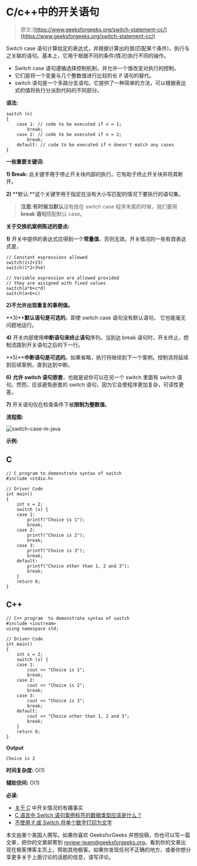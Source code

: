 # C/c++中的开关语句

> 原文:[https://www.geeksforgeeks.org/switch-statement-cc/](https://www.geeksforgeeks.org/switch-statement-cc/)

Switch case 语句计算给定的表达式，并根据计算出的值(匹配某个条件)，执行与之关联的语句。基本上，它用于根据不同的条件(情况)执行不同的操作。

*   Switch case 语句遵循选择控制机制，并允许一个值改变对执行的控制。
*   它们是将一个变量与几个整数值进行比较的长 if 语句的替代。
*   switch 语句是一个多路分支语句。它提供了一种简单的方法，可以根据表达式的值将执行分派到代码的不同部分。

**语法:**

```
switch (n)
{
    case 1: // code to be executed if n = 1;
        break;
    case 2: // code to be executed if n = 2;
        break;
    default: // code to be executed if n doesn't match any cases
}
```

**一些重要关键词:**

**1) Break:** 此关键字用于停止开关块内部的执行。它有助于终止开关块并将其断开。

**2)** **默认:**这个关键字用于指定在没有大小写匹配的情况下要执行的语句集。

> **注意:**有时候当**默认**没有放在 switch case 程序末尾的时候，我们要用 **break 语句**搭配默认 case。

**关于交换机案例陈述的要点:**

**1)** 开关中提供的表达式应得到一个**常量值**，否则无效。开关情况的一些有效表达式是，

```
// Constant expressions allowed
switch(1+2+23)
switch(1*2+3%4)

// Variable expression are allowed provided
// they are assigned with fixed values
switch(a*b+c*d)
switch(a+b+c)
```

**2)不允许出现重复的事例值。**

**3)****默认语句是可选的**。即使 switch case 语句没有默认语句，
它也能毫无问题地运行。

**4)** 开关内部使用**中断语句来终止语句**序列。当到达 break 语句时，开关终止，控制流跳到开关语句之后的下一行。

**5)****中断语句是可选的**。如果省略，执行将继续到下一个案例。控制流将延续到后续案例，直到达到中断。

**6)** **允许 switch 语句嵌套**，也就是说你可以在另一个 switch 里面有 switch 语句。然而，应该避免嵌套的 switch 语句，因为它会使程序更加复杂，可读性更差。

**7)** 开关语句仅在检查条件下被**限制为整数值**。

**流程图:**

![switch-case-in-java](img/b3ac657711032acba364c8f60f2531f9.png)

**示例:**

## C

```
// C program to demonstrate syntax of switch
#include <stdio.h>

// Driver Code
int main()
{
    int x = 2;
    switch (x) {
    case 1:
        printf("Choice is 1");
        break;
    case 2:
        printf("Choice is 2");
        break;
    case 3:
        printf("Choice is 3");
        break;
    default:
        printf("Choice other than 1, 2 and 3");
        break;
    }
    return 0;
}
```

## C++

```
// C++ program  to demonstrate syntax of switch
#include <iostream>
using namespace std;

// Driver Code
int main()
{
    int x = 2;
    switch (x) {
    case 1:
        cout << "Choice is 1";
        break;
    case 2:
        cout << "Choice is 2";
        break;
    case 3:
        cout << "Choice is 3";
        break;
    default:
        cout << "Choice other than 1, 2 and 3";
        break;
    }
    return 0;
}
```

**Output**

```
Choice is 2
```

**时间复杂度:** O(1)

**辅助空间:** O(1)

**必读:**

*   [关于 C](https://www.geeksforgeeks.org/interesting-facts-about-switch-statement-in-c/) 中开关情况的有趣事实
*   [C 语言中 Switch 语句案例标签的数据类型应该是什么？](https://www.geeksforgeeks.org/data-type-of-case-labels-of-switch-statement-in-c/)
*   [不使用 if 或 Switch 将单个数字打印为文字](https://www.geeksforgeeks.org/print-individual-digits-as-words-without-using-if-or-switch/)

本文由某个美国人撰写。如果你喜欢 GeeksforGeeks 并想投稿，你也可以写一篇文章，把你的文章邮寄到 review-team@geeksforgeeks.org。看到你的文章出现在极客博客主页上，帮助其他极客。如果你发现任何不正确的地方，或者你想分享更多关于上面讨论的话题的信息，请写评论。